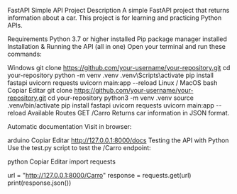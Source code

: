 FastAPI Simple API Project
Description
A simple FastAPI project that returns information about a car.
This project is for learning and practicing Python APIs.

Requirements
Python 3.7 or higher installed
Pip package manager installed
Installation & Running the API (all in one)
Open your terminal and run these commands:

Windows
git clone https://github.com/your-username/your-repository.git
cd your-repository
python -m venv .venv
.venv\Scripts\activate
pip install fastapi uvicorn requests
uvicorn main:app --reload
Linux / MacOS
bash
Copiar
Editar
git clone https://github.com/your-username/your-repository.git
cd your-repository
python3 -m venv .venv
source .venv/bin/activate
pip install fastapi uvicorn requests
uvicorn main:app --reload
Available Routes
GET /Carro
Returns car information in JSON format.

Automatic documentation
Visit in browser:

arduino
Copiar
Editar
http://127.0.0.1:8000/docs
Testing the API with Python
Use the test.py script to test the /Carro endpoint:

python
Copiar
Editar
import requests

url = "http://127.0.0.1:8000/Carro"
response = requests.get(url)
print(response.json())
